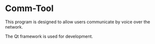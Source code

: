# Comm-Tool

This program is designed to allow users communicate by voice over the network.

The Qt framework is used for development.
